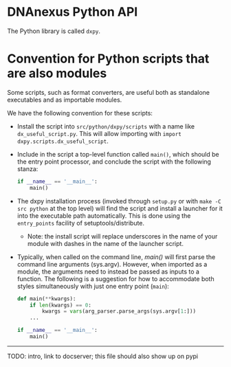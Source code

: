 DNAnexus Python API
===================

The Python library is called ```dxpy```.

# Convention for Python scripts that are also modules

Some scripts, such as format converters, are useful both as standalone executables and as importable modules.

We have the following convention for these scripts:
* Install the script into ```src/python/dxpy/scripts``` with a name like ```dx_useful_script.py```. This will allow
  importing with ```import dxpy.scripts.dx_useful_script```.
* Include in the script a top-level function called ```main()```, which should be the entry point processor, and
  conclude the script with the following stanza:

  ```python
  if __name__ == '__main__':
      main()
  ```

* The dxpy installation process (invoked through ```setup.py``` or with ```make -C src python``` at the top level)
  will find the script and install a launcher for it into the executable path automatically. This is done using the
  ```entry_points``` facility of setuptools/distribute.

    * Note: the install script will replace underscores in the name of your module with dashes in the name of the launcher
      script.

* Typically, when called on the command line, *main()* will first parse the command line arguments (sys.argv). However,
  when imported as a module, the arguments need to instead be passed as inputs to a function. The following is a
  suggestion for how to accommodate both styles simultaneously with just one entry point (```main```):

  ```python
  def main(**kwargs):
      if len(kwargs) == 0:
          kwargs = vars(arg_parser.parse_args(sys.argv[1:]))
      ...

  if __name__ == '__main__':
      main()
  ```

___

TODO: intro, link to docserver; this file should also show up on pypi
